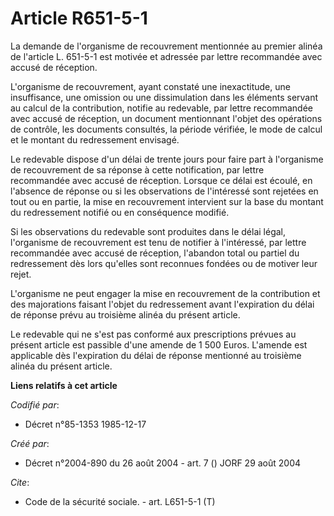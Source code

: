 # Article R651-5-1

La demande de l'organisme de recouvrement mentionnée au premier alinéa de l'article L. 651-5-1 est motivée et adressée par
lettre recommandée avec accusé de réception. 

L'organisme de recouvrement, ayant constaté une inexactitude, une insuffisance, une omission ou une dissimulation dans les
éléments servant au calcul de la contribution, notifie au redevable, par lettre recommandée avec accusé de réception, un
document mentionnant l'objet des opérations de contrôle, les documents consultés, la période vérifiée, le mode de calcul et
le montant du redressement envisagé. 

Le redevable dispose d'un délai de trente jours pour faire part à l'organisme de recouvrement de sa réponse à cette
notification, par lettre recommandée avec accusé de réception. Lorsque ce délai est écoulé, en l'absence de réponse ou si les
observations de l'intéressé sont rejetées en tout ou en partie, la mise en recouvrement intervient sur la base du montant du
redressement notifié ou en conséquence modifié. 

Si les observations du redevable sont produites dans le délai légal, l'organisme de recouvrement est tenu de notifier à
l'intéressé, par lettre recommandée avec accusé de réception, l'abandon total ou partiel du redressement dès lors qu'elles
sont reconnues fondées ou de motiver leur rejet. 

L'organisme ne peut engager la mise en recouvrement de la contribution et des majorations faisant l'objet du redressement
avant l'expiration du délai de réponse prévu au troisième alinéa du présent article. 

Le redevable qui ne s'est pas conformé aux prescriptions prévues au présent article est passible d'une amende de 1 500 Euros.
L'amende est applicable dès l'expiration du délai de réponse mentionné au troisième alinéa du présent article.

**Liens relatifs à cet article**

_Codifié par_:

  - Décret n°85-1353 1985-12-17

_Créé par_:

  - Décret n°2004-890 du 26 août 2004 - art. 7 () JORF 29 août 2004

_Cite_:

  - Code de la sécurité sociale. - art. L651-5-1 (T)
